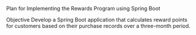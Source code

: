 Plan for Implementing the Rewards Program using Spring Boot

Objective
Develop a Spring Boot application that calculates reward points for customers based on their purchase records over a three-month period.

